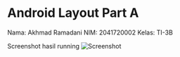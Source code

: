 # Android Layout Part A
Nama: Akhmad Ramadani
NIM: 2041720002
Kelas: TI-3B

Screenshot hasil running
![Screenshot](images/hasil.jpg)
